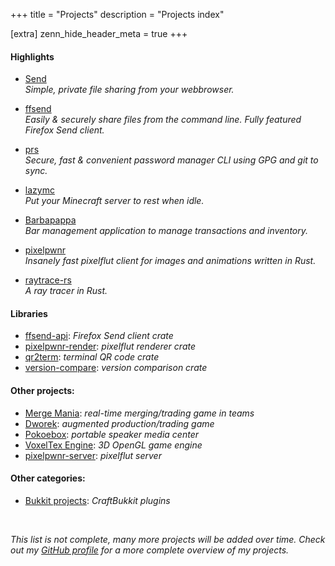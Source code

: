 +++
title = "Projects"
description = "Projects index"

[extra]
zenn_hide_header_meta = true
+++

#### Highlights

- [Send](@/projects/send.md)  
    _Simple, private file sharing from your webbrowser._

- [ffsend](@/projects/ffsend.md)  
    _Easily &amp; securely share files from the command line. Fully featured Firefox Send client._

- [prs](@/projects/prs.md)  
    _Secure, fast &amp; convenient password manager CLI using GPG and git to sync._

- [lazymc](@/projects/lazymc.md)  
    _Put your Minecraft server to rest when idle._

- [Barbapappa](@/projects/barbapappa.md)  
    _Bar management application to manage transactions and inventory._

- [pixelpwnr](@/projects/pixelpwnr.md)  
    _Insanely fast pixelflut client for images and animations written in Rust._

- [raytrace-rs](@/projects/raytrace-rs.md)  
    _A ray tracer in Rust._

#### Libraries

- [ffsend-api](@/projects/ffsend-api.md): _Firefox Send client crate_
- [pixelpwnr-render](@/projects/pixelpwnr-server.md): _pixelflut renderer crate_
- [qr2term](@/projects/qr2term.md): _terminal QR code crate_
- [version-compare](@/projects/version-compare.md): _version comparison crate_

#### Other projects:

- [Merge Mania](@/projects/merge-mania.md): _real-time merging/trading game in teams_
- [Dworek](@/projects/dworek.md): _augmented production/trading game_
- [Pokoebox](@/projects/pokoebox.md): _portable speaker media center_
- [VoxelTex Engine](@/projects/voxeltex-engine.md): _3D OpenGL game engine_
- [pixelpwnr-server](@/projects/pixelpwnr-server.md): _pixelflut server_

#### Other categories:

- [Bukkit projects](@/projects/bukkit.md):  _CraftBukkit plugins_

<br>

_This list is not complete, many more projects will be added over time. Check out
my [GitHub profile][github] for a more complete overview of my projects._

[github]: https://github.com/timvisee/
